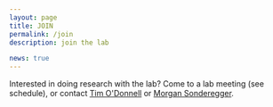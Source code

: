 ```yaml
---
layout: page
title: JOIN
permalink: /join
description: join the lab

news: true
---
```


Interested in doing research with the lab? Come to a lab meeting (see schedule), or contact [Tim O'Donnell](_people/odonnell.timothy.md) or [Morgan Sonderegger](_people/sonderegger.morgan.md).
